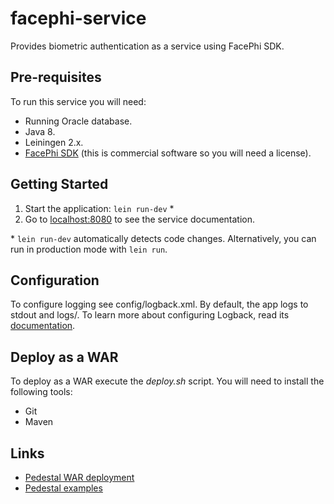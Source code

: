 # facephi-service

Provides biometric authentication as a service using FacePhi SDK.

## Pre-requisites

To run this service you will need:

- Running Oracle database.
- Java 8.
- Leiningen 2.x.
- [FacePhi SDK](http://facephi.com/) (this is commercial software so you will need a license).

## Getting Started

1. Start the application: `lein run-dev` \*
2. Go to [localhost:8080](http://localhost:8080/) to see the service documentation.

\* `lein run-dev` automatically detects code changes. Alternatively, you can run in production mode
with `lein run`.

## Configuration

To configure logging see config/logback.xml. By default, the app logs to stdout and logs/.
To learn more about configuring Logback, read its [documentation](http://logback.qos.ch/documentation.html).

## Deploy as a WAR

To deploy as a WAR execute the _deploy.sh_ script. You will need to install the following tools:

- Git
- Maven

## Links

* [Pedestal WAR deployment](https://github.com/pedestal/pedestal/blob/master/guides/documentation/service-war-deployment.md)
* [Pedestal examples](https://github.com/pedestal/samples)
